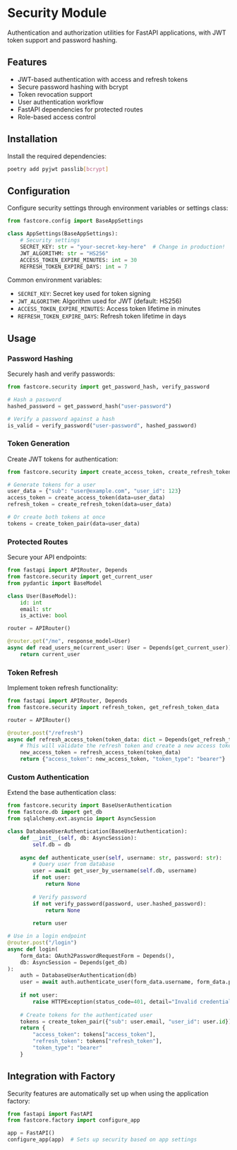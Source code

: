# Security Module

Authentication and authorization utilities for FastAPI applications, with JWT token support and password hashing.

## Features

- JWT-based authentication with access and refresh tokens
- Secure password hashing with bcrypt
- Token revocation support
- User authentication workflow
- FastAPI dependencies for protected routes
- Role-based access control

## Installation

Install the required dependencies:

```bash
poetry add pyjwt passlib[bcrypt]
```

## Configuration

Configure security settings through environment variables or settings class:

```python
from fastcore.config import BaseAppSettings

class AppSettings(BaseAppSettings):
    # Security settings
    SECRET_KEY: str = "your-secret-key-here"  # Change in production!
    JWT_ALGORITHM: str = "HS256"
    ACCESS_TOKEN_EXPIRE_MINUTES: int = 30
    REFRESH_TOKEN_EXPIRE_DAYS: int = 7
```

Common environment variables:
- `SECRET_KEY`: Secret key used for token signing
- `JWT_ALGORITHM`: Algorithm used for JWT (default: HS256)
- `ACCESS_TOKEN_EXPIRE_MINUTES`: Access token lifetime in minutes
- `REFRESH_TOKEN_EXPIRE_DAYS`: Refresh token lifetime in days

## Usage

### Password Hashing

Securely hash and verify passwords:

```python
from fastcore.security import get_password_hash, verify_password

# Hash a password
hashed_password = get_password_hash("user-password")

# Verify a password against a hash
is_valid = verify_password("user-password", hashed_password)
```

### Token Generation

Create JWT tokens for authentication:

```python
from fastcore.security import create_access_token, create_refresh_token

# Generate tokens for a user
user_data = {"sub": "user@example.com", "user_id": 123}
access_token = create_access_token(data=user_data)
refresh_token = create_refresh_token(data=user_data)

# Or create both tokens at once
tokens = create_token_pair(data=user_data)
```

### Protected Routes

Secure your API endpoints:

```python
from fastapi import APIRouter, Depends
from fastcore.security import get_current_user
from pydantic import BaseModel

class User(BaseModel):
    id: int
    email: str
    is_active: bool

router = APIRouter()

@router.get("/me", response_model=User)
async def read_users_me(current_user: User = Depends(get_current_user)):
    return current_user
```

### Token Refresh

Implement token refresh functionality:

```python
from fastapi import APIRouter, Depends
from fastcore.security import refresh_token, get_refresh_token_data

router = APIRouter()

@router.post("/refresh")
async def refresh_access_token(token_data: dict = Depends(get_refresh_token_data)):
    # This will validate the refresh token and create a new access token
    new_access_token = refresh_access_token(token_data)
    return {"access_token": new_access_token, "token_type": "bearer"}
```

### Custom Authentication

Extend the base authentication class:

```python
from fastcore.security import BaseUserAuthentication
from fastcore.db import get_db
from sqlalchemy.ext.asyncio import AsyncSession

class DatabaseUserAuthentication(BaseUserAuthentication):
    def __init__(self, db: AsyncSession):
        self.db = db
        
    async def authenticate_user(self, username: str, password: str):
        # Query user from database
        user = await get_user_by_username(self.db, username)
        if not user:
            return None
            
        # Verify password
        if not verify_password(password, user.hashed_password):
            return None
            
        return user

# Use in a login endpoint
@router.post("/login")
async def login(
    form_data: OAuth2PasswordRequestForm = Depends(),
    db: AsyncSession = Depends(get_db)
):
    auth = DatabaseUserAuthentication(db)
    user = await auth.authenticate_user(form_data.username, form_data.password)
    
    if not user:
        raise HTTPException(status_code=401, detail="Invalid credentials")
        
    # Create tokens for the authenticated user
    tokens = create_token_pair({"sub": user.email, "user_id": user.id})
    return {
        "access_token": tokens["access_token"],
        "refresh_token": tokens["refresh_token"],
        "token_type": "bearer"
    }
```

## Integration with Factory

Security features are automatically set up when using the application factory:

```python
from fastapi import FastAPI
from fastcore.factory import configure_app

app = FastAPI()
configure_app(app)  # Sets up security based on app settings
```